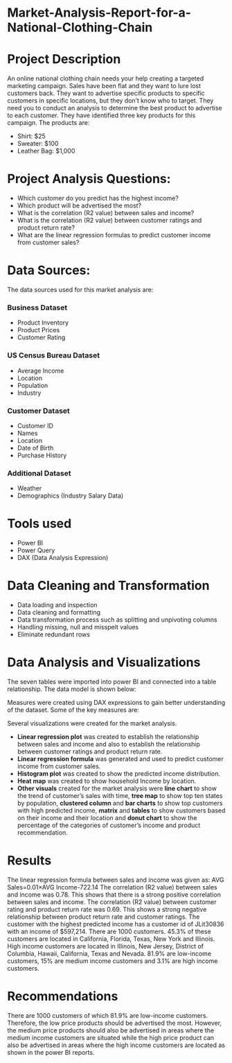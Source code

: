 # Market-Analysis-Report-for-a-National-Clothing-Chain
# Project Description
An online national clothing chain needs your help creating a targeted marketing campaign. Sales have been flat and they want to lure lost customers back. They want to advertise specific products to specific customers in specific locations, but they don’t know who to target. They need you to conduct an analysis to determine the best product to advertise to each customer. They have identified three key products for this campaign. The products are:
- Shirt: $25
- Sweater: $100
- Leather Bag: $1,000
# Project Analysis Questions:
- Which customer do you predict has the highest income?
- Which product will be advertised the most?
- What is the correlation (R2 value) between sales and income?
- What is the correlation (R2 value) between customer ratings and product return rate?
- What are the linear regression formulas to predict customer income from customer sales?
# Data Sources:
The data sources used for this market analysis are:
### Business Dataset
- Product Inventory
- Product Prices
- Customer Rating
### US Census Bureau Dataset
- Average Income
- Location
- Population
- Industry
### Customer Dataset
- Customer ID
- Names
- Location
- Date of Birth
- Purchase History
### Additional Dataset
- Weather
- Demographics (Industry Salary Data)
# Tools used
- Power BI
- Power Query
- DAX (Data Analysis Expression)
# Data Cleaning and Transformation
- Data loading and inspection
- Data cleaning and formatting
- Data transformation process such as splitting and unpivoting columns
- Handling missing, null and misspelt values
- Eliminate redundant rows
# Data Analysis and Visualizations
The seven tables were imported into power BI and connected into a table relationship. The data model is shown below:


Measures were created using DAX expressions to gain better understanding of the dataset. Some of the key measures are:

Several visualizations were created for the market analysis.
- **Linear regression plot** was created to establish the relationship between sales and income and also to establish the relationship between customer ratings and product return rate.
- **Linear regression formula** was generated and used to predict customer income from customer sales.
- **Histogram plot** was created to show the predicted income distribution.
- **Heat map** was created to show household Income by location.
- **Other visuals** created for the market analysis were **line chart** to show the trend of customer’s sales with time, **tree map** to show top ten states by population, **clustered column** and **bar charts** to show top customers with high predicted income, **matrix** and **tables** to show customers based on their income and their location and **donut chart** to show the percentage of the categories of customer’s income and product recommendation.
# Results
The linear regression formula between sales and income was given as:
AVG Sales=0.01×AVG Income-722.14
The correlation (R2 value) between sales and income was 0.78. This shows that there is a
strong positive correlation between sales and income. The correlation (R2 value) between customer rating and product return rate was 0.69. This shows a strong negative relationship
between product return rate and customer ratings. The customer with the highest predicted
income has a customer id of JLit30836 with an income of $597,214. There are 1000 customers. 45.3% of these customers are located in California, Florida, Texas, New York and
Illinois. High income customers are located in Illinois, New Jersey, District of Columbia, Hawaii, California, Texas and Nevada. 81.9% are low-income customers, 15% are medium
income customers and 3.1% are high income customers. 
# Recommendations
There are 1000 customers of which 81.9% are low-income customers. Therefore, the low price products should be advertised the most. However, the medium price products should
also be advertised in areas where the medium income customers are situated while the high
price product can also be advertised in areas where the high income customers are located
as shown in the power BI reports. 


